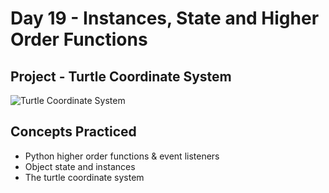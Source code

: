 # Day 19 - Instances, State and Higher Order Functions

## Project - Turtle Coordinate System

![Turtle Coordinate System](https://github.com/laurasmendozad/100-Days-Of-Code-Python/assets/58611097/fc6628c5-bb7a-43fb-9b66-f1d8a3084124)


## Concepts Practiced

- Python higher order functions & event listeners
- Object state and instances
- The turtle coordinate system
